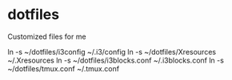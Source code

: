 dotfiles
========
Customized files for me


ln -s ~/dotfiles/i3config ~/.i3/config
ln -s ~/dotfiles/Xresources ~/.Xresources
ln -s ~/dotfiles/i3blocks.conf ~/.i3blocks.conf
ln -s ~/dotfiles/tmux.conf ~/.tmux.conf
